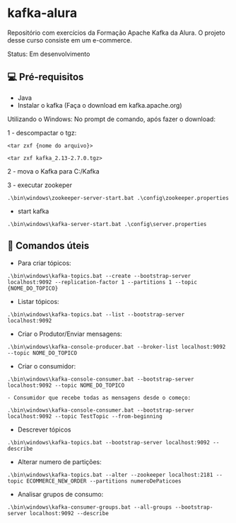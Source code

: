 # kafka-alura
Repositório com exercícios da Formação Apache Kafka da Alura. O projeto desse curso consiste em um e-commerce.

Status: Em desenvolvimento

## 💻 Pré-requisitos
* Java
* Instalar o kafka (Faça o download em  kafka.apache.org)

Utilizando o Windows:
No prompt de comando, após fazer o download:

1 - descompactar o tgz: 
```
<tar zxf {nome do arquivo}>
```

```
<tar zxf kafka_2.13-2.7.0.tgz>
```
2 - mova o Kafka para C:/Kafka

3 - executar zookeper
```
.\bin\windows\zookeeper-server-start.bat .\config\zookeeper.properties
```
- start kafka
```
.\bin\windows\kafka-server-start.bat .\config\server.properties
```

## :star2: Comandos úteis
- Para criar tópicos:
```
.\bin\windows\kafka-topics.bat --create --bootstrap-server localhost:9092 --replication-factor 1 --partitions 1 --topic {NOME_DO_TOPICO}
```
- Listar tópicos:
```
.\bin\windows\kafka-topics.bat --list --bootstrap-server localhost:9092 
```

- Criar o Produtor/Enviar mensagens:
```
.\bin\windows\kafka-console-producer.bat --broker-list localhost:9092 --topic NOME_DO_TOPICO
```
- Criar o consumidor:
```
.\bin\windows\kafka-console-consumer.bat --bootstrap-server localhost:9092 --topic NOME_DO_TOPICO

- Consumidor que recebe todas as mensagens desde o começo:

.\bin\windows\kafka-console-consumer.bat --bootstrap-server localhost:9092 --topic TestTopic --from-beginning
```
- Descrever tópicos
```
.\bin\windows\kafka-topics.bat --bootstrap-server localhost:9092 --describe
```
- Alterar numero de partições:
```
.\bin\windows\kafka-topics.bat --alter --zookeeper localhost:2181 --topic ECOMMERCE_NEW_ORDER --partitions numeroDePaticoes
```
- Analisar grupos de consumo:
```
.\bin\windows\kafka-consumer-groups.bat --all-groups --bootstrap-server localhost:9092 --describe
```
